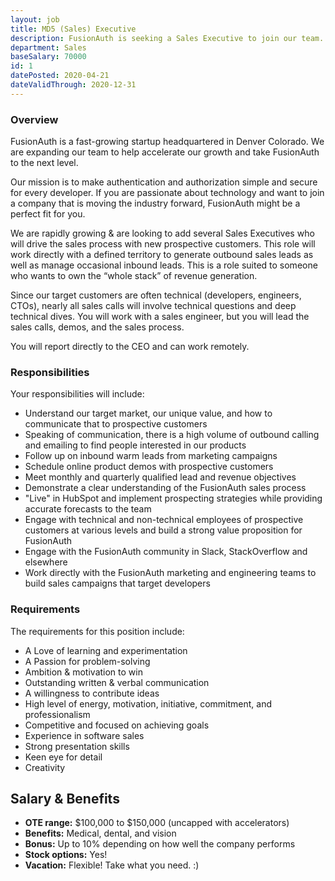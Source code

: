 ```yaml
---
layout: job
title: MD5 (Sales) Executive
description: FusionAuth is seeking a Sales Executive to join our team. Learn about this position and apply today.
department: Sales
baseSalary: 70000
id: 1
datePosted: 2020-04-21
dateValidThrough: 2020-12-31
---
```


### Overview

FusionAuth is a fast-growing startup headquartered in Denver Colorado. We are expanding our team to help accelerate our growth and take FusionAuth to the next level.

Our mission is to make authentication and authorization simple and secure for every developer. If you are passionate about technology and want to join a company that is moving the industry forward, FusionAuth might be a perfect fit for you.

We are rapidly growing & are looking to add several Sales Executives who will drive the sales process with new prospective customers. This role will work directly with a defined territory to generate outbound sales leads as well as manage occasional inbound leads. This is a role suited to someone who wants to own the “whole stack” of revenue generation.

Since our target customers are often technical (developers, engineers, CTOs), nearly all sales calls will involve technical questions and deep technical dives. You will work with a sales engineer, but you will lead the sales calls, demos, and the sales process.

You will report directly to the CEO and can work remotely.

### Responsibilities

Your responsibilities will include:
* Understand our target market, our unique value, and how to communicate that to prospective customers
* Speaking of communication, there is a high volume of outbound calling and emailing to find people interested in our products
* Follow up on inbound warm leads from marketing campaigns
* Schedule online product demos with prospective customers
* Meet monthly and quarterly qualified lead and revenue objectives
* Demonstrate a clear understanding of the FusionAuth sales process
* "Live" in HubSpot and implement prospecting strategies while providing accurate forecasts to the team
* Engage with technical and non-technical employees of prospective customers at various levels and build a strong value proposition for FusionAuth
* Engage with the FusionAuth community in Slack, StackOverflow and elsewhere
* Work directly with the FusionAuth marketing and engineering teams to build sales campaigns that target developers

### Requirements

The requirements for this position include:

* A Love of learning and experimentation
* A Passion for problem-solving
* Ambition & motivation to win
* Outstanding written & verbal communication
* A willingness to contribute ideas
* High level of energy, motivation, initiative, commitment, and professionalism
* Competitive and focused on achieving goals
* Experience in software sales
* Strong presentation skills
* Keen eye for detail
* Creativity

## Salary & Benefits

* **OTE range:** $100,000 to $150,000 (uncapped with accelerators)
* **Benefits:** Medical, dental, and vision
* **Bonus:** Up to 10% depending on how well the company performs
* **Stock options:** Yes!
* **Vacation:** Flexible! Take what you need. :)
